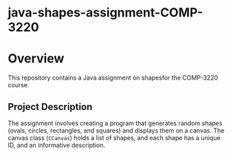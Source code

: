 # java-shapes-assignment-COMP-3220

# Overview
This repository contains a Java assignment on shapesfor the COMP-3220 course.

## Project Description

The assignment involves creating a program that generates random shapes (ovals, circles, rectangles, and squares) and displays them on a canvas. The canvas class (`CCanvas`) holds a list of shapes, and each shape has a unique ID, and an informative description.


